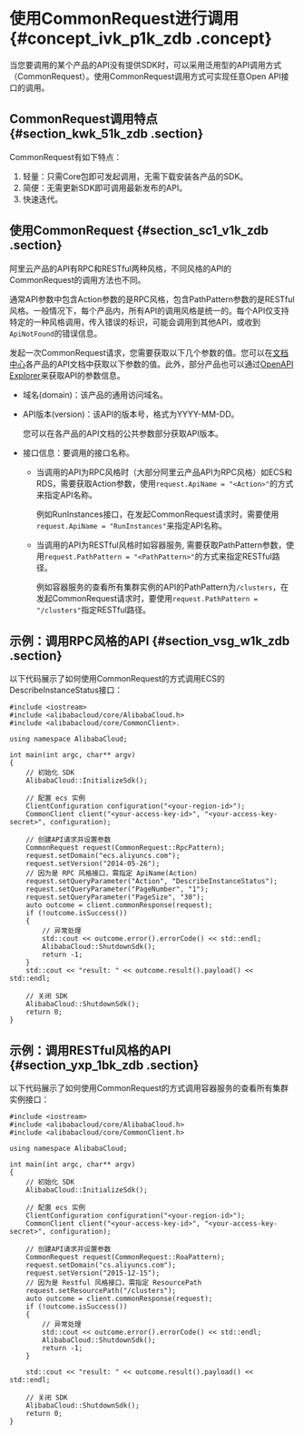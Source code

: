 # 使用CommonRequest进行调用 {#concept_ivk_p1k_zdb .concept}

当您要调用的某个产品的API没有提供SDK时，可以采用泛用型的API调用方式（CommonRequest）。使用CommonRequest调用方式可实现任意Open API接口的调用。

## CommonRequest调用特点 {#section_kwk_51k_zdb .section}

CommonRequest有如下特点：

1.  轻量：只需Core包即可发起调用，无需下载安装各产品的SDK。
2.  简便：无需更新SDK即可调用最新发布的API。
3.  快速迭代。

## 使用CommonRequest {#section_sc1_v1k_zdb .section}

阿里云产品的API有RPC和RESTful两种风格，不同风格的API的CommonRequest的调用方法也不同。

通常API参数中包含Action参数的是RPC风格，包含PathPattern参数的是RESTful风格。一般情况下，每个产品内，所有API的调用风格是统一的。每个API仅支持特定的一种风格调用，传入错误的标识，可能会调用到其他API，或收到`ApiNotFound`的错误信息。

发起一次CommonRequest请求，您需要获取以下几个参数的值。您可以在[文档中心](https://help.aliyun.com/)各产品的API文档中获取以下参数的值。此外，部分产品也可以通过[OpenAPI Explorer](https://api.aliyun.com/)来获取API的参数信息。

-   域名\(domain\)：该产品的通用访问域名。

-   API版本\(version\)：该API的版本号，格式为YYYY-MM-DD。

    您可以在各产品的API文档的公共参数部分获取API版本。

-   接口信息：要调用的接口名称。
    -   当调用的API为RPC风格时（大部分阿里云产品API为RPC风格）如ECS和RDS，需要获取Action参数，使用`request.ApiName = "<Action>"`的方式来指定API名称。

        例如RunInstances接口，在发起CommonRequest请求时，需要使用`request.ApiName = "RunInstances"`来指定API名称。

    -   当调用的API为RESTful风格时如容器服务, 需要获取PathPattern参数，使用`request.PathPattern = "<PathPattern>"`的方式来指定RESTful路径。

        例如容器服务的查看所有集群实例的API的PathPattern为`/clusters`，在发起CommonRequest请求时，要使用`request.PathPattern = "/clusters"`指定RESTful路径。


## 示例：调用RPC风格的API {#section_vsg_w1k_zdb .section}

以下代码展示了如何使用CommonRequest的方式调用ECS的DescribeInstanceStatus接口：

```
#include <iostream>
#include <alibabacloud/core/AlibabaCloud.h>
#include <alibabacloud/core/CommonClient>.

using namespace AlibabaCloud;

int main(int argc, char** argv)
{
    // 初始化 SDK
    AlibabaCloud::InitializeSdk();

    // 配置 ecs 实例
    ClientConfiguration configuration("<your-region-id>");
    CommonClient client("<your-access-key-id>", "<your-access-key-secret>", configuration);

    // 创建API请求并设置参数
    CommonRequest request(CommonRequest::RpcPattern);
    request.setDomain("ecs.aliyuncs.com");
    request.setVersion("2014-05-26");
    // 因为是 RPC 风格接口，需指定 ApiName(Action)
    request.setQueryParameter("Action", "DescribeInstanceStatus");
    request.setQueryParameter("PageNumber", "1");
    request.setQueryParameter("PageSize", "30");
    auto outcome = client.commonResponse(request);
    if (!outcome.isSuccess())
    {
        // 异常处理
        std::cout << outcome.error().errorCode() << std::endl;
        AlibabaCloud::ShutdownSdk();
        return -1;
    }
    std::cout << "result: " << outcome.result().payload() << std::endl;

    // 关闭 SDK
    AlibabaCloud::ShutdownSdk();
    return 0;
}
```

## 示例：调用RESTful风格的API {#section_yxp_1bk_zdb .section}

以下代码展示了如何使用CommonRequest的方式调用容器服务的查看所有集群实例接口：

```
#include <iostream>
#include <alibabacloud/core/AlibabaCloud.h>
#include <alibabacloud/core/CommonClient.h>

using namespace AlibabaCloud;

int main(int argc, char** argv)
{
    // 初始化 SDK
    AlibabaCloud::InitializeSdk();

    // 配置 ecs 实例
    ClientConfiguration configuration("<your-region-id>");
    CommonClient client("<your-access-key-id>", "<your-access-key-secret>", configuration);

    // 创建API请求并设置参数
    CommonRequest request(CommonRequest::RoaPattern);
    request.setDomain("cs.aliyuncs.com");
    request.setVersion("2015-12-15");
    // 因为是 Restful 风格接口，需指定 ResourcePath
    request.setResourcePath("/clusters");
    auto outcome = client.commonResponse(request);
    if (!outcome.isSuccess())
    {
        // 异常处理
        std::cout << outcome.error().errorCode() << std::endl;
        AlibabaCloud::ShutdownSdk();
        return -1;
    }

    std::cout << "result: " << outcome.result().payload() << std::endl;

    // 关闭 SDK
    AlibabaCloud::ShutdownSdk();
    return 0;
}
```

